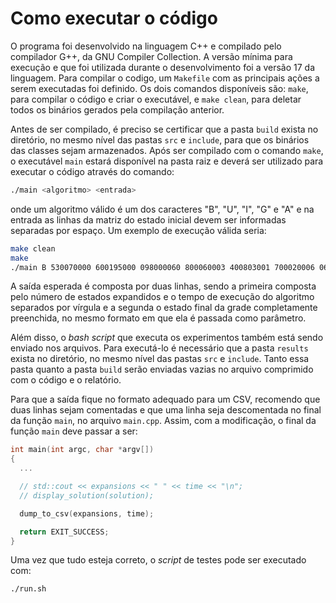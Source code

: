# Como executar o código

O programa foi desenvolvido na linguagem C++ e compilado pelo compilador G++, da
GNU Compiler Collection. A versão mínima para execução e que foi utilizada durante o desenvolvimento foi a versão 17 da linguagem. Para compilar o codigo, um `Makefile` com as principais ações a serem executadas foi definido. Os dois comandos disponíveis são: `make`, para compilar o código e criar o executável, e `make clean`, para deletar todos os binários gerados pela compilação anterior.

Antes de ser compilado, é preciso se certificar que a pasta `build` exista no diretório, no mesmo nível das pastas `src` e `include`, para que os binários das classes sejam armazenados. Após ser compilado com o comando `make`, o executável `main` estará disponível na pasta raiz e deverá ser utilizado para executar o código através do comando:

```bash
./main <algoritmo> <entrada>
```

onde um algoritmo válido é um dos caracteres "B", "U", "I", "G" e "A" e na entrada as linhas da matriz do estado inicial devem ser informadas separadas por espaço. Um exemplo de execução válida seria:

```bash
make clean
make
./main B 530070000 600195000 098000060 800060003 400803001 700020006 060000280 000419005 000080079
```

A saída esperada é composta por duas linhas, sendo a primeira composta pelo número de estados expandidos e o tempo de execução do algoritmo separados por vírgula e a segunda o estado final da grade completamente preenchida, no mesmo formato em que ela é passada como parâmetro.

Além disso, o _bash script_ que executa os experimentos também está sendo enviado nos arquivos. Para executá-lo é necessário que a pasta `results` exista no diretório, no mesmo nível das pastas `src` e `include`. Tanto essa pasta quanto a pasta `build` serão enviadas vazias no arquivo comprimido com o código e o relatório.

Para que a saída fique no formato adequado para um CSV, recomendo que duas linhas sejam comentadas e que uma linha seja descomentada no final da função `main`, no arquivo `main.cpp`. Assim, com a modificação, o final da função `main` deve passar a ser:

```cpp
int main(int argc, char *argv[])
{
  ...

  // std::cout << expansions << " " << time << "\n";
  // display_solution(solution);

  dump_to_csv(expansions, time);

  return EXIT_SUCCESS;
}
```

Uma vez que tudo esteja correto, o _script_ de testes pode ser executado com:

```bash
./run.sh
```

